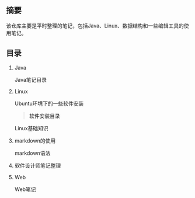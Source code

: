 ## 摘要

该仓库主要是平时整理的笔记，包括Java、Linux、数据结构和一些编辑工具的使用笔记。

## 目录

<!--TOC-->

1. <a href="./Java/" style="text-decoration:none;">Java</a>

   <a href="./Java/README.md" style="text-decoration:none;">Java笔记目录</a></br>
   
2. <a href="./Linux/" style="text-decoration:none;">Linux</a>

   <a href="./Linux/软件安装/" style="text-decoration:none;">Ubuntu环境下的一些软件安装</a></br>

   > <a href="./Linux/软件安装/README.md" style="text-decoration:none;">软件安装目录</a></br>

   <a href="./Linux/Linux基础/" style="text-decoration:none;">Linux基础知识</a></br>

3. <a href="./markdown/" style="text-decoration:none;">markdown的使用</a>

   <a href="./markdown/doc.md" style="text-decoration:none;">markdown语法</a></br>

4. <a href="./ruankao/" style="text-decoration:none;">软件设计师笔记整理</a>

5. <a href="./Web/" style="text-decoration:none;">Web</a>

   <a href="./Web/README.md" style="text-decoration:none;">Web笔记</a>

<!--/TOC-->

